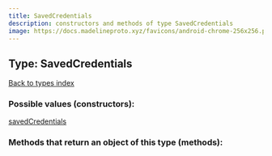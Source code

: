 ```yaml
---
title: SavedCredentials
description: constructors and methods of type SavedCredentials
image: https://docs.madelineproto.xyz/favicons/android-chrome-256x256.png
---
```

## Type: SavedCredentials  
[Back to types index](index.md)



### Possible values (constructors):

[savedCredentials](../constructors/savedCredentials.md)  



### Methods that return an object of this type (methods):



